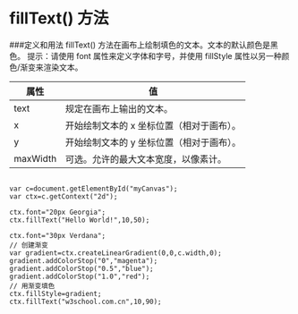 # fillText() 方法


###定义和用法
fillText() 方法在画布上绘制填色的文本。文本的默认颜色是黑色。
提示：请使用 font 属性来定义字体和字号，并使用 fillStyle 属性以另一种颜色/渐变来渲染文本。



|属性|值
|-----|----|
|text        |规定在画布上输出的文本。
|x           |开始绘制文本的 x 坐标位置（相对于画布）。
|y           |开始绘制文本的 y 坐标位置（相对于画布）。
|maxWidth    |可选。允许的最大文本宽度，以像素计。



```

var c=document.getElementById("myCanvas");
var ctx=c.getContext("2d");

ctx.font="20px Georgia";
ctx.fillText("Hello World!",10,50);

ctx.font="30px Verdana";
// 创建渐变
var gradient=ctx.createLinearGradient(0,0,c.width,0);
gradient.addColorStop("0","magenta");
gradient.addColorStop("0.5","blue");
gradient.addColorStop("1.0","red");
// 用渐变填色
ctx.fillStyle=gradient;
ctx.fillText("w3school.com.cn",10,90);

```